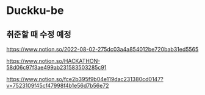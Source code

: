 # Duckku-be

## 취준할 때 수정 예정

https://www.notion.so/2022-08-02-275dc03a4a854012be720bab31ed5565

https://www.notion.so/HACKATHON-58d06c97f3ae499ab231583503285c91

https://www.notion.so/fce2b395f9b04e119dac231380cd0147?v=7523109f45cf47998f4b1e56d7b56e72
